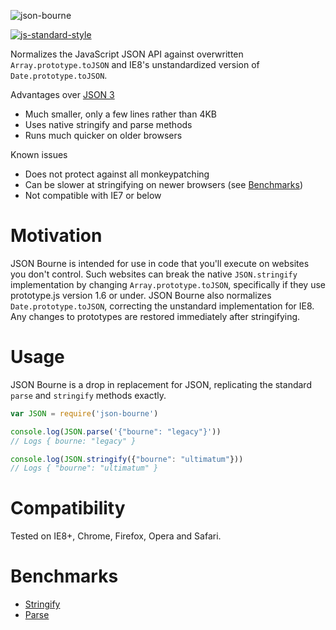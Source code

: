 ![json-bourne](https://cloud.githubusercontent.com/assets/823104/6025028/5493ca12-abc7-11e4-9431-43a851bcb08b.jpg)

[![js-standard-style](https://cdn.rawgit.com/feross/standard/master/badge.svg)](https://github.com/feross/standard)

Normalizes the JavaScript JSON API against overwritten `Array.prototype.toJSON` and IE8's unstandardized version of `Date.prototype.toJSON`.

Advantages over [JSON 3](https://github.com/bestiejs/json3)
- Much smaller, only a few lines rather than 4KB
- Uses native stringify and parse methods
- Runs much quicker on older browsers

Known issues
- Does not protect against all monkeypatching
- Can be slower at stringifying on newer browsers (see [Benchmarks](#benchmarks))
- Not compatible with IE7 or below

Motivation
==========
JSON Bourne is intended for use in code that you'll execute on websites you don't control. Such websites can break the native `JSON.stringify` implementation by changing `Array.prototype.toJSON`, specifically if they use prototype.js version 1.6 or under. JSON Bourne also normalizes `Date.prototype.toJSON`, correcting the unstandard implementation for IE8. Any changes to prototypes are restored immediately after stringifying.

Usage
=====

JSON Bourne is a drop in replacement for JSON, replicating the standard `parse` and `stringify` methods exactly.

```javascript
var JSON = require('json-bourne')

console.log(JSON.parse('{"bourne": "legacy"}'))
// Logs { bourne: "legacy" }

console.log(JSON.stringify({"bourne": "ultimatum"}))
// Logs { "bourne": "ultimatum" }
```

Compatibility
=============
Tested on IE8+, Chrome, Firefox, Opera and Safari.

Benchmarks
==========
- [Stringify](http://jsperf.com/json-bourne-stringify)
- [Parse](http://jsperf.com/json-bourne-parse)
